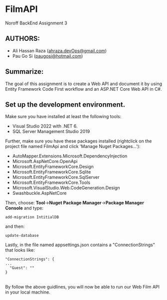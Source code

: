 # FilmAPI
Noroff BackEnd Assignment 3

## AUTHORS:
* Ali Hassan Raza (ahraza.devOps@gmail.com)
* Pau Go Si (paugosi@hotmail.com)

## Summarize:
The goal of this assignment is to create a Web API and document it by using Entity Framework Code First workflow and an ASP.NET Core Web API in C#. 

## Set up the development environment.
Make sure you have installed at least the following tools:
* Visual Studio 2022 with .NET 6.
* SQL Server Management Studio 2019

Further, make sure you have these packages installed (rightclick on the project file named FilmApi and click 'Manage Nuget Packages...'):
* AutoMapper.Extensions.Microsoft.DependencyInjection
* Microsoft.AspNetCore.OpenApi
* Microsoft.EntityFrameworkCore.Design
* Microsoft.EntityFrameworkCore.Sqlite
* Microsoft.EntityFrameworkCore.SqlServer
* Microsoft.EntityFrameworkCore.Tools
* Microsoft.VisualStudio.Web.CodeGeneration.Design
* Swashbuckle.AspNetCore

Then, choose: **Tool**->**Nuget Package Manager**->**Package Manager Console** and type:
```
add-migration IntitialDB
```
and then:
```
update-database
```

Lastly, in the file named appsettings.json contains a "ConnectionStrings" that looks like:
```
"ConnectionStrings": {
...
  "Guest": ""
}
```
<br>
By follow the above guidlines, you will now be able to run our Web Film API in your local machine.
